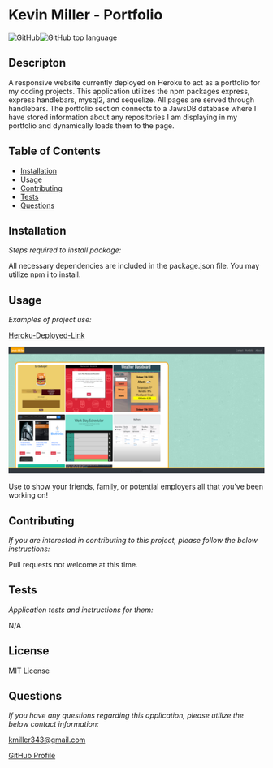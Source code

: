   # Kevin Miller - Portfolio

  ![GitHub](https://img.shields.io/github/license/k1te-m/Portfolio)![GitHub top language](https://img.shields.io/github/languages/top/k1te-m/Portfolio)

  ## Descripton
  A responsive website currently deployed on Heroku to act as a portfolio for my coding projects. This application utilizes the npm packages express, express handlebars, mysql2, 
  and sequelize. All pages are served through handlebars. The portfolio section connects to a JawsDB database where I have stored information about any repositories I am 
  displaying in my portfolio and dynamically loads them to the page.

  ## Table of Contents
  * [Installation](#installation)
  * [Usage](#usage)
  * [Contributing](#contributing)
  * [Tests](#tests)
  * [Questions](#questions)

  ## Installation 
    
  *Steps required to install package:* 
    
  All necessary dependencies are included in the package.json file. You may utilize npm i to install. 

  ## Usage

  *Examples of project use:*
  
  [Heroku-Deployed-Link](https://mysterious-castle-58369.herokuapp.com/)
  
  ![Demo-Image](./public/images/demo.PNG)

  Use to show your friends, family, or potential employers all that you've been working on!

  ## Contributing

  *If you are interested in contributing to this project, please follow the below instructions:*

  Pull requests not welcome at this time.

  ## Tests

  *Application tests and instructions for them:*

  N/A

  ## License

  MIT License
  

  ## Questions

  *If you have any questions regarding this application, please utilize the below contact information:*

  [kmiller343@gmail.com](mailto:kmiller343@gmail.com)
  
  [GitHub Profile](https://www.github.com/k1te-m)
  
